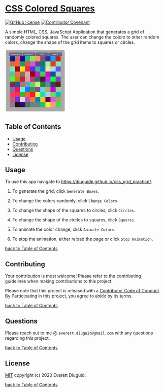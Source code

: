 # [CSS Colored Squares](https://diuguide.github.io/css_grid_practice/)

[![GitHub license](https://img.shields.io/github/license/diuguide/symptom_tracker)](LICENSE)
[![Contributor Covenant](https://img.shields.io/badge/Contributor%20Covenant-v2.0%20adopted-ff69b4.svg)](code_of_conduct.md)

A simple HTML, CSS, JavaScript Application that generates a grid of randomly colored squares.  The user can change the colors to other random colors, change the shape of the grid items to squares or circles. 

<img src="./images/screenshot_grid.png" width="200px">

## Table of Contents

- [Usage](#usage)
- [Contributing](#contributing)
- [Questions](#questions)
- [License](#license)

## Usage

To use this app navigate to <https://diuguide.github.io/css_grid_practice/>.

1. To generate the grid, click ```Generate Boxes```.

1. To change the colors randomly, click ```Change Colors```.

1. To change the shape of the squares to circles, click ```Circles```.

1. To change the shape of the circles to squares, click ```Squares```.

1. To animate the color change, click ```Animate Colors```.

1. To stop the animation, either reload the page or click ```Stop Animation```.


[back to Table of Contents](#table-of-contents)

## Contributing

Your contribution is most welcome! Please refer to the contributing guidelines when making contributions to this project.

Please note that this project is released with a [Contributor Code of Conduct](code_of_conduct.md). By Participating in this project, you agree to abide by its terms.

[back to Table of Contents](#table-of-contents)


## Questions

Please reach out to me @ ```everett.diuguid@gmail.com``` with any questions regarding this project.

[back to Table of Contents](#table-of-contents)


## License

[MIT](LICENSE) copyright (c) 2020 Everett Diuguid.

[back to Table of Contents](#table-of-contents)
